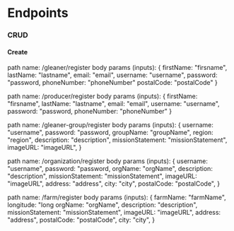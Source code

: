 
# Endpoints

### CRUD

#### Create

path name: /gleaner/register
body params (inputs): 
{
    firstName: "firsname",
    lastName: "lastname",
    email: "email",
    username: "username",
    password: "password,
    phoneNumber: "phoneNumber"
    postalCode: "postalCode"
}

path name: /producer/register
body params (inputs): 
{
    firstName: "firsname",
    lastName: "lastname",
    email: "email",
    username: "username",
    password: "password,
    phoneNumber: "phoneNumber"
}

path name: /gleaner-group/register
body params (inputs): 
{
    username: "username",
    password: "password,
    groupName: "groupName",
    region: "region",
    description: "description",
    missionStatement: "missionStatement",
    imageURL: "imageURL",
}

path name: /organization/register
body params (inputs): 
{
    username: "username",
    password: "password,
    orgName: "orgName",
    description: "description",
    missionStatement: "missionStatement",
    imageURL: "imageURL",
    address: "address",
    city: "city",
    postalCode: "postalCode",
}

path name: /farm/register
body params (inputs): 
{
    farmName: "farmName",
    longitude: "long
    orgName: "orgName",
    description: "description",
    missionStatement: "missionStatement",
    imageURL: "imageURL",
    address: "address",
    postalCode: "postalCode",
    city: "city",
}






